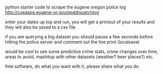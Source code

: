 
python starter code to scrape the eugene oregon police log http://coeapps.eugene-or.gov/epddispatchlog

enter your dates up top and run, you will get a printout of your results and they will also be saved to a csv file

if you are querying a big dataset you should pause a few seconds before hitting the police server and comment out the line print (localsave)

would be cool to see some predictive crime stats, crime changes over time, areas to avoid, mashitup with other datasets (weather? beer places?) etc.

free software, do what you want with it, please share what you do.

